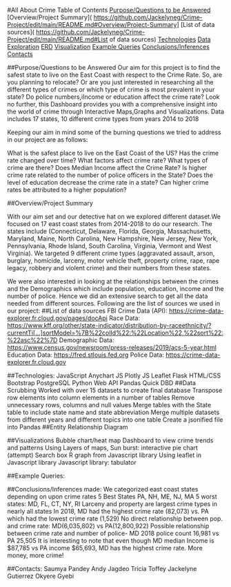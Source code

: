 #All About Crime
Table of Contents
[Purpose/Questions to be Answered]( https://github.com/Jackelyneg/Crime-Project/edit/main/README.md#Purpose/Questions-to-be-Answered)
[Overview/Project Summary]( https://github.com/Jackelyneg/Crime-Project/edit/main/README.md#Overview/Project-Summary]
[List of data sources]( https://github.com/Jackelyneg/Crime-Project/edit/main/README.md#List of data sources)
[Technologies]( https://github.com/Jackelyneg/Crime-Project/edit/main/README.md#Technologies)
[Data Exploration]( https://github.com/Jackelyneg/Crime-Project/edit/main/README.md#Data-Exploration)
[ERD]( https://github.com/Jackelyneg/Crime-Project/edit/main/README.md#ERD)
[Visualization]( https://github.com/Jackelyneg/Crime-Project/edit/main/README.md#Visualization)
[Example Queries]( https://github.com/Jackelyneg/Crime-Project/edit/main/README.md#Example-Queries)
[Conclusions/Inferences]( https://github.com/Jackelyneg/Crime-Project/edit/main/README.md#Conclusions/Inferences)
[Contacts]( https://github.com/Jackelyneg/Crime-Project/edit/main/README.md#Contacts)
 

 
 
 
 
 
 
 
 
 
##Purpose/Questions to be Answered
Our aim for this project is to find the safest state to live on the East Coast with respect to the Crime Rate. So, are you planning to relocate? Or are you just  interested in researching all the different types of crimes or which type of crime is most prevalent in your state? Do police numbers,iIncome or education affect the crime rate? Look no further, this Dashboard provides you with a comprehensive insight into the world of crime through Interactive Maps,Graphs and Visualizations. Data includes 17 states, 10 different crime types from years 2014 to 2018

 
Keeping our aim in mind some of the burning questions we tried to address in our project are as follows:

What is the safest place to live on the East Coast of the US?
Has the crime rate changed over time?
What factors affect crime rate?
What types of crime are there?
Does Median Income affect the Crime Rate?
Is higher crime rate related to the number of police officers  in the State?
Does the level of education decrease the crime rate in a state?
Can higher crime rates be attributed to a higher population?






















##Overview/Project Summary

With our aim set and our detective hat on we explored different dataset.We focused on 17 east coast states from 2014-2018  to do our research. The states include (Connecticut, Delaware, Florida, Georgia, Massachusetts, Maryland, Maine, North Carolina, New Hampshire, New Jersey, New York, Pennsylvania, Rhode Island, South Carolina, Virginia, Vermont and West Virginia). We targeted 9 different crime types (aggravated assault, arson, burglary, homicide, larceny, motor vehicle theft, property crime, rape, rape legacy, robbery and violent crime) and their numbers from these states.

We were also interested in looking at the relationships between the crimes and the Demographics which include population, education, income and the number of police.  Hence we did an extensive search to get all the data needed from different sources.
Following are the list of sources we used in our project:
     ##List of data sources
FBI Crime Data (API):
https://crime-data-explorer.fr.cloud.gov/pages/docApi
Race Data:
https://www.kff.org/other/state-indicator/distribution-by-raceethnicity/?currentTi[…]sortModel=%7B%22colId%22:%22Location%22,%22sort%22:%22asc%22%7D
Demographic Data:
https://www.census.gov/newsroom/press-releases/2019/acs-5-year.html
Education Data:
https://fred.stlouis.fed.org
Police Data:
https://crime-data-explorer.fr.cloud.gov



 

##Technologies:
JavaScript
Anychart JS
Plotly JS
Leaflet
Flask
HTML/CSS
Bootstrap
PostgreSQL
Python
Web API
Pandas
Quick DBD
##Data Scrubbing
Worked with over 15 datasets to create final database
Transpose row elements into column elements in a number of tables
Remove unnecessary rows, columns and null values
Merge tables with the State table to include state name and state abbreviation
Merge multiple datasets from different years and different topics into one table
Create a jsonified file into Pandas
##Entity Relationship Diagram


 
 
 
 
 
 
 
 
 
 
 
 
 
 
##Visualizations
Bubble chart/heat map 
Dashboard to view crime trends and patterns
Using Layers of maps, 
 Sun burst: interactive pie chart (attempt)
Search box
R graph from Javascript library
Using leaflet in Javascript library
Javascript library: tabulator
 
 
 
 
 
 
 
 
 
 
 
 
 
 
 
 
 
 
 
 
 
##Example Queries:
 
 
 
 
 
 
 
 
 
 
 
 
 
 
 
 
##Conclusions/Inferences made:
We categorized east coast states depending on upon crime rates 
5 Best States PA, NH, ME, NJ, MA
5 worst states: MD, FL, CT, NY, RI
Larceny and property are largest crime types in nearly all states
In 2018, MD had the highest crime rate (82,073) vs. PA which had the lowest crime rate (1,529)
No direct relationship between pop. and crime rate: MD(6,035,802) vs PA(12,800,922)
Possible relationship between crime rate and number of police- MD 2018 police count 16,981 vs PA 25,505
It is interesting to note that even though MD median Income is $87,785 vs PA income $65,693, MD has the highest crime rate. More money, more crime!

##Contacts:
Saumya Pandey
Andy Jagdeo
Tricia Toffey
Jackelyne Gutierrez
Okyere Gyebi












